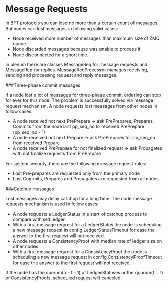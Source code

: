 # Message Requests

In BFT protocols you can lose no more than a certain count of messages. But nodes can lost messages in following valid cases:
- Node received more number of messages than maximum size of ZMQ queue.
- Node discarded messages because was unable to process it.
- Node disconnected for a short time.

In plenum there are classes MessageReq for message requests and MessageRep for replies. MessageReqProcessor manages receiving, sending and processing request and reply messages.

###Three-phase commit messages

If a node lost a lot of messages for three-phase commit, ordering can stop for ever for this node. The problem is successfully solved via message request mechanism.
A node requests lost messages from other nodes in follow cases:
- A node received not next PrePrepare -> ask PrePrepares, Prepares, Commits from the node last pp_seq_no to received PrePrepare (pp_seq_no - 1)
- A node received not next Prepare -> ask PrePrepares for pp_seq_no from received Prepare
- A node received PrePrepare for not finalized request -> ask Propagates with not finalize requests from PrePrepare

For system security, there are the following message request rules:
- Lost Pre-prepares are requested only from the primary node
- Lost Commits, Prepares and Propagates are requested from all nodes

###Catchup messages

Lost messages may delay catchup for a long time. The node message requests mechanism is used in follow cases:
- A node requests a LedgerStatus in a start of catchup process to compare with self ledger.
- With a first message request for a LedgerStatus the node is scheduling a new message request in config.LedgerStatusTimeout for case the answer to the first request will not received. 
- A node requests a ConsistencyProof with median rate of ledger size on other nodes.
- With a first message request for a ConsistencyProof the node is scheduling a new message request in config.ConsistencyProofTimeout for case the answer to the first request will not received.

If the node has the quorum(n - f - 1) of LedgerStatuses or the quorum(f + 1) of ConsistencyProofs, scheduled request will canceled.